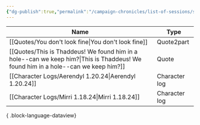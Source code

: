 ```yaml
---
{"dg-publish":true,"permalink":"/campaign-chronicles/list-of-sessions/session-14/","tags":["Event"]}
---
```



| Name                                                                                                                                 | Type          |
| ------------------------------------------------------------------------------------------------------------------------------------ | ------------- |
| [[Quotes/You don't look fine\|You don't look fine]]                                                                               | Quote2part    |
| [[Quotes/This is Thaddeus! We found him in a hole--can we keep him?\|This is Thaddeus! We found him in a hole--can we keep him?]] | Quote         |
| [[Character Logs/Aerendyl 1.20.24\|Aerendyl 1.20.24]]                                                                             | Character log |
| [[Character Logs/Mirri 1.18.24\|Mirri 1.18.24]]                                                                                   | Character log |

{ .block-language-dataview}